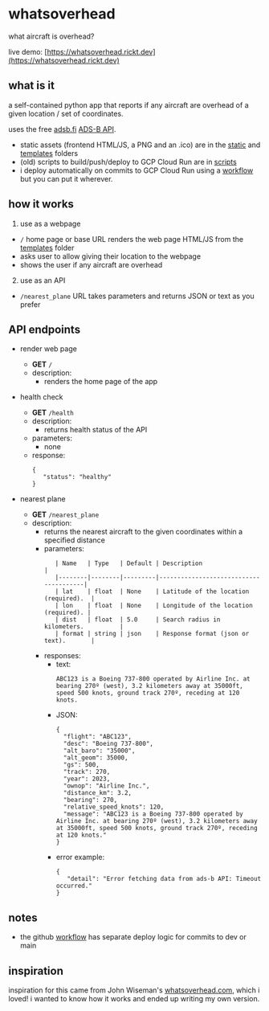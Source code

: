 # whatsoverhead
what aircraft is overhead?

live demo: [https://whatsoverhead.rickt.dev](https://whatsoverhead.rickt.dev)

## what is it

a self-contained python app that reports if any aircraft are overhead of a given location / set of coordinates. 

uses the free [adsb.fi](https://adsb.fi) [ADS-B API](https://github.com/adsbfi/opendata/blob/main/README.md). 

* static assets (frontend HTML/JS, a PNG and an .ico) are in the [static](https://github.com/rickt/whatsoverhead/tree/main/static) and [templates](https://github.com/rickt/whatsoverhead/tree/main/templates) folders
* (old) scripts to build/push/deploy to GCP Cloud Run are in [scripts](https://github.com/rickt/whatsoverhead/tree/main/scripts)
* i deploy automatically on commits to GCP Cloud Run using a [workflow](https://github.com/rickt/whatsoverhead/tree/main/.github/workflows) but you can put it wherever. 

## how it works
1. use as a webpage
* `/` home page or base URL renders the web page HTML/JS from the [templates](https://github.com/rickt/whatsoverhead/tree/main/templates) folder
* asks user to allow giving their location to the webpage 
* shows the user if any aircraft are overhead
2. use as an API
* `/nearest_plane` URL takes parameters and returns JSON or text as you prefer

## API endpoints
* render web page
  * **GET** `/`
  * description:
    * renders the home page of the app

* health check
  * **GET** `/health`
  * description:
    * returns health status of the API
  * parameters:
    * none
  * response:
    ```
    {
       "status": "healthy"
    }
    ```

* nearest plane
  * **GET** `/nearest_plane`
  * description:
    * returns the nearest aircraft to the given coordinates within a specified distance
     * parameters:
       ```
          | Name   | Type   | Default | Description                           |
          |--------|--------|---------|---------------------------------------|
          | lat    | float  | None    | Latitude of the location (required).  |
          | lon    | float  | None    | Longitude of the location (required). |
          | dist   | float  | 5.0     | Search radius in kilometers.          |
          | format | string | json    | Response format (json or text).       |
       ```
      * responses:
        * text:
          ```
          ABC123 is a Boeing 737-800 operated by Airline Inc. at bearing 270º (west), 3.2 kilometers away at 35000ft, speed 500 knots, ground track 270º, receding at 120 knots.
          ```
        * JSON:
          ```
          {
            "flight": "ABC123",
            "desc": "Boeing 737-800",
            "alt_baro": "35000",
            "alt_geom": 35000,
            "gs": 500,
            "track": 270,
            "year": 2023,
            "ownop": "Airline Inc.",
            "distance_km": 3.2,
            "bearing": 270,
            "relative_speed_knots": 120,
            "message": "ABC123 is a Boeing 737-800 operated by Airline Inc. at bearing 270º (west), 3.2 kilometers away at 35000ft, speed 500 knots, ground track 270º, receding at 120 knots."
          }
          ```
        * error example:
          ```
          {
             "detail": "Error fetching data from ads-b API: Timeout occurred."
          }
          ```

## notes
* the github [workflow](https://github.com/rickt/whatsoverhead/tree/main/.github/workflows) has separate deploy logic for commits to dev or main

## inspiration
inspiration for this came from John Wiseman's [whatsoverhead.com](https://whatsoverhead.com), which i loved! i wanted to know how it works and ended up writing my own version. 

